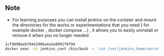 ## Note 



* For learning purposes you can install jenkins on the contaier and mount the directories for the works or experimentations that you need ( for example docker , docker compose ...) , it allows you to easily uninstall or remove it when  you no longer needed 

```bash 
1cf9690eebf044299ba4a1e8991f0f94
docker exec -it jenkins_cont /bin/bash -c 'cat /var/jenkins_home/secrets/initialAdminPassword'
```